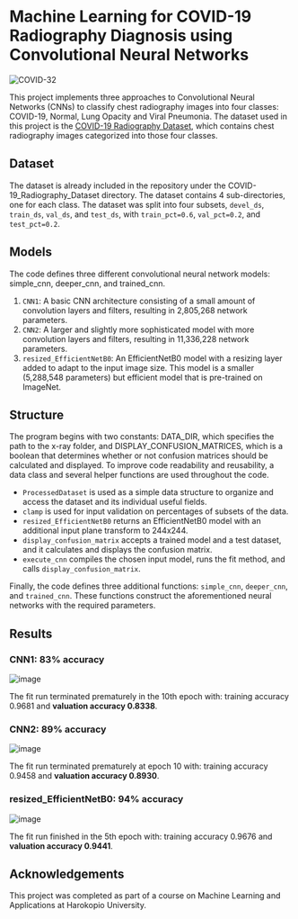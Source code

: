 # Machine Learning for COVID-19 Radiography Diagnosis using Convolutional Neural Networks
![COVID-32](https://user-images.githubusercontent.com/39009079/224980789-ea399f73-49ad-4681-aa4f-4fff0d58cc43.png)

This project implements three approaches to Convolutional Neural Networks (CNNs) to classify chest radiography images into four classes: COVID-19, Normal, Lung Opacity and Viral Pneumonia. The dataset used in this project is the [COVID-19 Radiography Dataset](https://www.kaggle.com/datasets/tawsifurrahman/covid19-radiography-database), which contains chest radiography images categorized into those four classes.

## Dataset
The dataset is already included in the repository under the COVID-19_Radiography_Dataset directory. The dataset contains 4 sub-directories, one for each class. The dataset was split into four subsets, `devel_ds`, `train_ds`, `val_ds`, and `test_ds`, with `train_pct=0.6`, `val_pct=0.2`, and `test_pct=0.2`.

## Models
The code defines three different convolutional neural network models: simple_cnn, deeper_cnn, and trained_cnn.
1. `CNN1`: A basic CNN architecture consisting of a small amount of convolution layers and filters, resulting in 2,805,268 network parameters.
2. `CNN2`: A larger and slightly more sophisticated model with more convolution layers and filters, resulting in 11,336,228 network parameters.
3. `resized_EfficientNetB0`: An EfficientNetB0 model with a resizing layer added to adapt to the input image size. This model is a smaller (5,288,548 parameters) but efficient model that is pre-trained on ImageNet.

## Structure
The program begins with two constants: DATA_DIR, which specifies the path to the x-ray folder, and DISPLAY_CONFUSION_MATRICES, which is a boolean that determines whether or not confusion matrices should be calculated and displayed.
To improve code readability and reusability, a data class and several helper functions are used throughout the code.

* `ProcessedDataset` is used as a simple data structure to organize and access the dataset and its individual useful fields.
* `clamp` is used for input validation on percentages of subsets of the data.
* `resized_EfficientNetB0` returns an EfficientNetB0 model with an additional input plane transform to 244x244.
* `display_confusion_matrix` accepts a trained model and a test dataset, and it calculates and displays the confusion matrix.
* `execute_cnn` compiles the chosen input model, runs the fit method, and calls `display_confusion_matrix`.

Finally, the code defines three additional functions: `simple_cnn`, `deeper_cnn`, and `trained_cnn`. These functions construct the aforementioned neural networks with the required parameters.

## Results
### CNN1: **83% accuracy**
![image](https://user-images.githubusercontent.com/39009079/224971753-2c546758-2d13-4e1b-988e-ffcfab122e7b.png)

The fit run terminated prematurely in the 10th epoch with: training accuracy 0.9681 and **valuation accuracy 0.8338**.

### CNN2: **89% accuracy**
![image](https://user-images.githubusercontent.com/39009079/224971836-fdc9e10d-745b-4035-b95e-d1723724d45d.png)

The fit run terminated prematurely at epoch 10 with: training accuracy 0.9458 and **valuation accuracy 0.8930**.

### resized_EfficientNetB0: **94% accuracy**
![image](https://user-images.githubusercontent.com/39009079/224972750-8d3e7f13-cc45-4bb0-a1de-4633f437ae18.png)

The fit run finished in the 5th epoch with: training accuracy 0.9676 and **valuation accuracy 0.9441**.

## Acknowledgements
This project was completed as part of a course on Machine Learning and Applications at Harokopio University.
